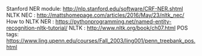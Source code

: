 
Stanford NER module: http://nlp.stanford.edu/software/CRF-NER.shtml
NLTK NEC : http://mattshomepage.com/articles/2016/May/23/nltk_nec/
How to NLTK NER : https://pythonprogramming.net/named-entity-recognition-nltk-tutorial/
NLTK : http://www.nltk.org/book/ch07.html
POS tags: https://www.ling.upenn.edu/courses/Fall_2003/ling001/penn_treebank_pos.html
